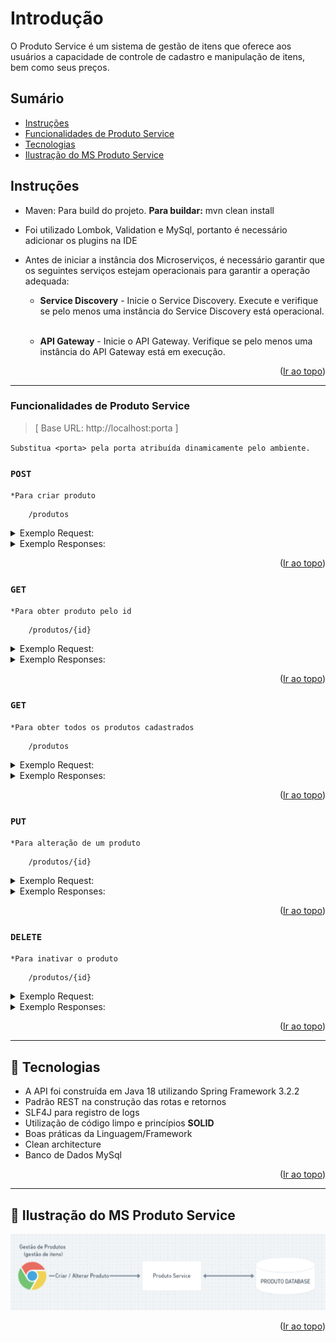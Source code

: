 <a name="readme-top"></a>

# Introdução

O Produto Service é um sistema de gestão de itens que oferece aos usuários a capacidade de controle de cadastro e manipulação de itens, bem como seus preços.


## Sumário
* [Instruções](#instruções)
* [Funcionalidades de Produto Service](#funcionalidades-de-produto-service)
* [Tecnologias](#-tecnologias)
* [Ilustração do MS Produto Service](#-ilustração-do-ms-produto-service)


## Instruções

- Maven: Para build do projeto. **Para buildar:** mvn clean install
- Foi utilizado Lombok, Validation e MySql, portanto é necessário adicionar os plugins na IDE
- Antes de iniciar a instância dos Microserviços, é necessário garantir que os seguintes serviços estejam operacionais para garantir a operação adequada:</br>

	* **Service Discovery** - Inicie o Service Discovery. Execute e verifique se pelo menos uma instância do Service Discovery está operacional.</br></br>
	
	* **API Gateway** - Inicie o API Gateway. Verifique se pelo menos uma instância do API Gateway está em execução.

<p align="right">(<a href="#readme-top">Ir ao topo</a>)</p>

---------

### Funcionalidades de Produto Service

>[ Base URL: http://localhost:porta ] 

`Substitua <porta> pela porta atribuída dinamicamente pelo ambiente.`


### ``POST``  
`*Para criar produto`

```
	/produtos
```
<details>
  <summary>Exemplo Request:</summary>

```
curl --location 'http://localhost:42019/produtos' \
--header 'Authorization: Bearer eyJhbGciOiJIUzI1NiJ9.eyJ1c2VyUm9sZSI6IkFETUlOIiwidXNlcklkIjo0fQ.TpdJ2zQludisCSS8ujlNwn6Y_uaE5OZF-lfcHJMm0is' \
--header 'Content-Type: application/json' \
--data '{
    "nome": "Mouse",
    "descricao": "HyperX",
    "preco": 150.00
}'
```
</details>

<details>
  <summary>Exemplo Responses:</summary>

201 - _Created_
`- Será retornado o id do produto criado.`

```
1
```

</details>

<p align="right">(<a href="#readme-top">Ir ao topo</a>)</p>

### ``GET``
`*Para obter produto pelo id`

```
	/produtos/{id}
```

<details>
  <summary>Exemplo Request:</summary>

```
curl --location 'http://localhost:42019/produtos/1'
```
</details>

<details>
  <summary>Exemplo Responses:</summary>

200 - _OK_
`- Será retornado o produto`

```
{
    "id": 1,
    "nome": "Mouse",
    "descricao": "HyperX",
    "preco": 150.0,
    "status": "ATIVO",
    "dataCriacao": "2024-03-21T20:15:33.816997"
}
```

404 - _Not Found_

```
{
    "code": "tc.produtoNaoEncontrado",
    "message": "Produto não encontrado."
}
```
</details>

<p align="right">(<a href="#readme-top">Ir ao topo</a>)</p>

### ``GET``
`*Para obter todos os produtos cadastrados`

```
	/produtos
```

<details>
  <summary>Exemplo Request:</summary>

```
curl --location 'http://localhost:42019/produtos'
```
</details>

<details>
  <summary>Exemplo Responses:</summary>

200 - _OK_
`- Será retornado todos os produtos ativos`

```
[
    {
        "id": 1,
        "nome": "Mouse",
        "descricao": "HyperX",
        "preco": 150.0,
        "status": "ATIVO",
        "dataCriacao": "2024-03-21T20:15:33.816997"
    },
    {
        "id": 2,
        "nome": "Teclado",
        "descricao": "HyperX",
        "preco": 500.0,
        "status": "ATIVO",
        "dataCriacao": "2024-03-21T20:23:35.090652"
    }
]
```
</details>

<p align="right">(<a href="#readme-top">Ir ao topo</a>)</p>

### ``PUT``
`*Para alteração de um produto`

```
	/produtos/{id}
```

<details>
  <summary>Exemplo Request:</summary>

```
curl --location --request PUT 'http://localhost:42019/produtos/1' \
--header 'Authorization: Bearer eyJhbGciOiJIUzI1NiJ9.eyJ1c2VyUm9sZSI6IkFETUlOIiwidXNlcklkIjo0fQ.TpdJ2zQludisCSS8ujlNwn6Y_uaE5OZF-lfcHJMm0is' \
--header 'Content-Type: application/json' \
--data '{
    "nome": "Mouse Alterado",
    "descricao": "HyperX Alerado",
    "preco": 200.00
}'
```
</details>

<details>
  <summary>Exemplo Responses:</summary>

204 - _No Content_
`- O produto foi alterado com sucesso`

404 - _Not Found_

```
{
    "code": "tc.produtoNaoEncontrado",
    "message": "Produto não encontrado."
}
```
</details>

<p align="right">(<a href="#readme-top">Ir ao topo</a>)</p>

### ``DELETE``
`*Para inativar o produto`

```
	/produtos/{id}
```

<details>
  <summary>Exemplo Request:</summary>

```
curl --location --request DELETE 'http://localhost:42019/produtos/2'
```
</details>

<details>
  <summary>Exemplo Responses:</summary>

204 - _No Content_
`- O produto foi inativado com sucesso`
</details>

<p align="right">(<a href="#readme-top">Ir ao topo</a>)</p>

---------

## 📍️ Tecnologias

- A API foi construída em Java 18 utilizando Spring Framework 3.2.2
- Padrão REST na construção das rotas e retornos
- SLF4J para registro de logs
- Utilização de código limpo e princípios **SOLID**
- Boas práticas da Linguagem/Framework
- Clean architecture
- Banco de Dados MySql

<p align="right">(<a href="#readme-top">Ir ao topo</a>)</p>

---------

## 📍️ Ilustração do MS Produto Service

![produto-service.png](document%2Fproduto-service.png)

<p align="right">(<a href="#readme-top">Ir ao topo</a>)</p>